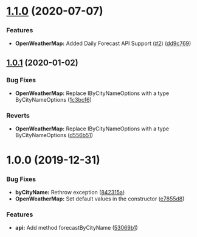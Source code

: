 # [1.1.0](https://github.com/ovaar/node-ts-open-weather-map/compare/v1.0.1...v1.1.0) (2020-07-07)


### Features

* **OpenWeatherMap:** Added Daily Forecast API Support ([#2](https://github.com/ovaar/node-ts-open-weather-map/issues/2)) ([dd9c769](https://github.com/ovaar/node-ts-open-weather-map/commit/dd9c76955926964f08854c45c303bb850d377ecd))

## [1.0.1](https://github.com/ovaar/node-ts-open-weather-map/compare/v1.0.0...v1.0.1) (2020-01-02)


### Bug Fixes

* **OpenWeatherMap:** Replace IByCityNameOptions with a type ByCityNameOptions ([1c3bcf6](https://github.com/ovaar/node-ts-open-weather-map/commit/1c3bcf672b01a46c50a5522dfad935488e9b9c0d))


### Reverts

* **OpenWeatherMap:** Replace IByCityNameOptions with a type ByCityNameOptions ([d556b51](https://github.com/ovaar/node-ts-open-weather-map/commit/d556b5163f248ab3c4f42a5a768c56ff70f985ec))

# 1.0.0 (2019-12-31)


### Bug Fixes

* **byCityName:** Rethrow exception ([842315a](https://github.com/ovaar/node-ts-open-weather-map/commit/842315a11965767226f2e71689b787e34a387dea))
* **OpenWeatherMap:** Set default values in the constructor ([e7855d8](https://github.com/ovaar/node-ts-open-weather-map/commit/e7855d8a2f14d9d4c62732a6e0bf36866b3fa240))


### Features

* **api:** Add method forecastByCityName ([53069b1](https://github.com/ovaar/node-ts-open-weather-map/commit/53069b1f2065aac26394fd588d7923aaab28b3d1))
